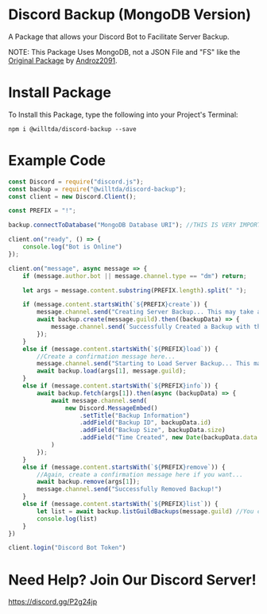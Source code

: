 # Discord Backup (MongoDB Version)

A Package that allows your Discord Bot to Facilitate Server Backup.

NOTE: This Package Uses MongoDB, not a JSON File and "FS" like the [Original Package](https://npmjs.com/package/discord-backup) by [Androz2091](https://github.com/Androz2091).

# Install Package

To Install this Package, type the following into your Project's Terminal:

`npm i @willtda/discord-backup --save`

# Example Code

```js
const Discord = require("discord.js");
const backup = require("@willtda/discord-backup");
const client = new Discord.Client();

const PREFIX = "!";

backup.connectToDatabase("MongoDB Database URI"); //THIS IS VERY IMPORTANT. MAKE SURE YOU DO THIS!

client.on("ready", () => {
    console.log("Bot is Online")
});

client.on("message", async message => {
    if (message.author.bot || message.channel.type == "dm") return;

    let args = message.content.substring(PREFIX.length).split(" ");

    if (message.content.startsWith(`${PREFIX}create`)) {
        message.channel.send("Creating Server Backup... This may take a few seconds.")
        await backup.create(message.guild).then((backupData) => {
            message.channel.send(`Successfully Created a Backup with the ID: ${backupData.id}`)
        });
    }
    else if (message.content.startsWith(`${PREFIX}load`)) {
        //Create a confirmation message here...
        message.channel.send("Starting to Load Server Backup... This may take a few seconds.")
        await backup.load(args[1], message.guild);
    }
    else if (message.content.startsWith(`${PREFIX}info`)) {
        await backup.fetch(args[1]).then(async (backupData) => {
            await message.channel.send(
                new Discord.MessageEmbed()
                    .setTitle("Backup Information")
                    .addField("Backup ID", backupData.id)
                    .addField("Backup Size", backupData.size)
                    .addField("Time Created", new Date(backupData.data.createdTimestamp))
            )
        });
    } 
    else if (message.content.startsWith(`${PREFIX}remove`)) {
        //Again, create a confirmation message here if you want...
        await backup.remove(args[1]);
        message.channel.send("Successfully Removed Backup!")
    }
    else if (message.content.startsWith(`${PREFIX}list`)) {
        let list = await backup.listGuildBackups(message.guild) //You can get a list of all server backups by just using "backup.list()".
        console.log(list)
    }
})

client.login("Discord Bot Token")
```

# Need Help? Join Our Discord Server!

https://discord.gg/P2g24jp